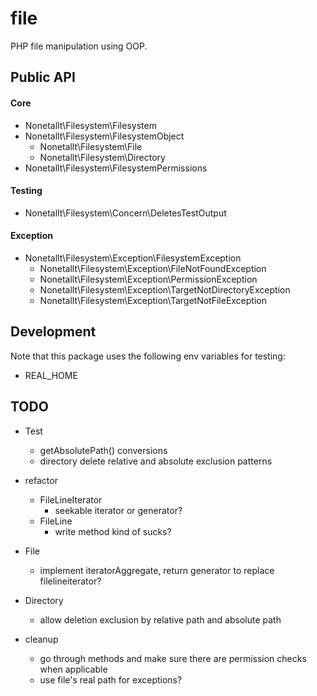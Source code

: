 # file

PHP file manipulation using OOP.

## Public API

#### Core

* Nonetallt\Filesystem\Filesystem
* Nonetallt\Filesystem\FilesystemObject
    * Nonetallt\Filesystem\File
    * Nonetallt\Filesystem\Directory
* Nonetallt\Filesystem\FilesystemPermissions

#### Testing

* Nonetallt\Filesystem\Concern\DeletesTestOutput

#### Exception

* Nonetallt\Filesystem\Exception\FilesystemException
    * Nonetallt\Filesystem\Exception\FileNotFoundException
    * Nonetallt\Filesystem\Exception\PermissionException
    * Nonetallt\Filesystem\Exception\TargetNotDirectoryException
    * Nonetallt\Filesystem\Exception\TargetNotFileException

## Development

Note that this package uses the following env variables for testing:
* REAL_HOME

## TODO

* Test
    * getAbsolutePath() conversions
    * directory delete relative and absolute exclusion patterns

* refactor 
    * FileLineIterator 
        * seekable iterator or generator?
    * FileLine
        * write method kind of sucks?

* File
    * implement iteratorAggregate, return generator to replace
      filelineiterator?

* Directory
    * allow deletion exclusion by relative path and absolute path

* cleanup
    * go through methods and make sure there are permission checks when applicable
    * use file's real path for exceptions?
